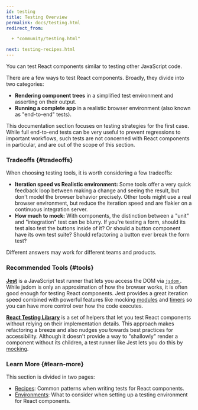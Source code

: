 ```yaml
---
id: testing
title: Testing Overview
permalink: docs/testing.html
redirect_from:

  + "community/testing.html"

next: testing-recipes.html
---
```


You can test React components similar to testing other JavaScript code.

There are a few ways to test React components. Broadly, they divide into two categories:

* **Rendering component trees** in a simplified test environment and asserting on their output.
* **Running a complete app** in a realistic browser environment (also known as "end-to-end" tests).

This documentation section focuses on testing strategies for the first case. While full end-to-end tests can be very useful to prevent regressions to important workflows, such tests are not concerned with React components in particular, and are out of the scope of this section.

### Tradeoffs {#tradeoffs}

When choosing testing tools, it is worth considering a few tradeoffs:

* **Iteration speed vs Realistic environment:** Some tools offer a very quick feedback loop between making a change and seeing the result, but don't model the browser behavior precisely. Other tools might use a real browser environment, but reduce the iteration speed and are flakier on a continuous integration server.
* **How much to mock:** With components, the distinction between a "unit" and "integration" test can be blurry. If you're testing a form, should its test also test the buttons inside of it? Or should a button component have its own test suite? Should refactoring a button ever break the form test?

Different answers may work for different teams and products.

### Recommended Tools {#tools}

**[Jest](https://facebook.github.io/jest/)** is a JavaScript test runner that lets you access the DOM via [ `jsdom` ](/docs/testing-environments.html#mocking-a-rendering-surface). While jsdom is only an approximation of how the browser works, it is often good enough for testing React components. Jest provides a great iteration speed combined with powerful features like mocking [modules](/docs/testing-environments.html#mocking-modules) and [timers](/docs/testing-environments.html#mocking-timers) so you can have more control over how the code executes.

**[React Testing Library](https://testing-library.com/react)** is a set of helpers that let you test React components without relying on their implementation details. This approach makes refactoring a breeze and also nudges you towards best practices for accessibility. Although it doesn't provide a way to "shallowly" render a component without its children, a test runner like Jest lets you do this by [mocking](/docs/testing-recipes.html#mocking-modules).

### Learn More {#learn-more}

This section is divided in two pages:

* [Recipes](/docs/testing-recipes.html): Common patterns when writing tests for React components.
* [Environments](/docs/testing-environments.html): What to consider when setting up a testing environment for React components.
